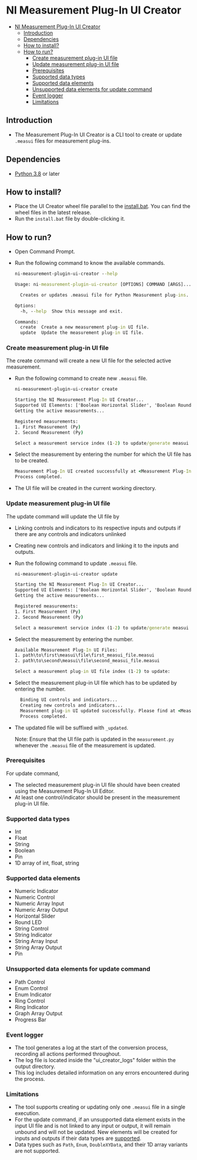 # NI Measurement Plug-In UI Creator

- [NI Measurement Plug-In UI Creator](#ni-measurement-plug-in-ui-creator)
  - [Introduction](#introduction)
  - [Dependencies](#dependencies)
  - [How to install?](#how-to-install)
  - [How to run?](#how-to-run)
    - [Create measurement plug-in UI file](#create-measurement-plug-in-ui-file)
    - [Update measurement plug-in UI file](#update-measurement-plug-in-ui-file)
    - [Prerequisites](#prerequisites)
    - [Supported data types](#supported-data-types)
    - [Supported data elements](#supported-data-elements)
    - [Unsupported data elements for update command](#unsupported-data-elements-for-update-command)
    - [Event logger](#event-logger)
    - [Limitations](#limitations)

## Introduction

- The Measurement Plug-In UI Creator is a CLI tool to create or update `.measui` files for measurement plug-ins.

## Dependencies

- [Python 3.8](https://www.python.org/downloads/release/python-3810/) or later

## How to install?

- Place the UI Creator wheel file parallel to the [install.bat](../../batch_files/install.bat). You can find the wheel files in the latest release.
- Run the `install.bat` file by double-clicking it.

## How to run?

- Open Command Prompt.
- Run the following command to know the available commands.

  ```cmd
  ni-measurement-plugin-ui-creator --help
  ```

  ```cmd
  Usage: ni-measurement-plugin-ui-creator [OPTIONS] COMMAND [ARGS]...

    Creates or updates .measui file for Python Measurement plug-ins.

  Options:
    -h, --help  Show this message and exit.

  Commands:
    create  Create a new measurement plug-in UI file.
    update  Update the measurement plug-in UI file.
  ```

### Create measurement plug-in UI file

The create command will create a new UI file for the selected active measurement.

- Run the following command to create new `.measui` file.

  ```cmd
  ni-measurement-plugin-ui-creator create
  ```

  ```cmd
  Starting the NI Measurement Plug-In UI Creator...
  Supported UI Elements: ['Boolean Horizontal Slider', 'Boolean Round LED', 'Numeric Array Input', 'Numeric Array Output', 'Numeric Control', 'Numeric Indicator', 'Pin', 'String Array Input', 'String Array Output', 'String Control', 'String Indicator']
  Getting the active measurements...

  Registered measurements:
  1. First Measurement (Py)
  2. Second Measurement (Py)

  Select a measurement service index (1-2) to update/generate measui file:
  ```

- Select the measurement by entering the number for which the UI file has to be created.

  ```cmd
  Measurement Plug-In UI created successfully at <Measurement Plug-In UI file path>
  Process completed.
  ```

- The UI file will be created in the current working directory.

### Update measurement plug-in UI file

The update command will update the UI file by

- Linking controls and indicators to its respective inputs and outputs if there are any controls and indicators unlinked
- Creating new controls and indicators and linking it to the inputs and outputs.

- Run the following command to update `.measui` file.

  ```cmd
  ni-measurement-plugin-ui-creator update
  ```

  ```cmd
  Starting the NI Measurement Plug-In UI Creator...
  Supported UI Elements: ['Boolean Horizontal Slider', 'Boolean Round LED', 'Numeric Array Input', 'Numeric Array Output', 'Numeric Control', 'Numeric Indicator', 'Pin', 'String Array Input', 'String Array Output', 'String Control', 'String Indicator']
  Getting the active measurements...

  Registered measurements:
  1. First Measurement (Py)
  2. Second Measurement (Py)

  Select a measurement service index (1-2) to update/generate measui file:
  ```

- Select the measurement by entering the number.

  ```cmd
  Available Measurement Plug-In UI Files:
  1. path\to\first\measui\file\first_measui_file.measui
  2. path\to\second\measui\file\second_measui_file.measui

  Select a measurement plug-in UI file index (1-2) to update:
  ```

- Select the measurement plug-in UI file which has to be updated by entering the number.

  ```cmd
    Binding UI controls and indicators...
    Creating new controls and indicators...
    Measurement plug-in UI updated successfully. Please find at <Measurement Plug-In UI file path>
    Process completed.
  ```

- The updated file will be suffixed with `_updated`.

  Note: Ensure that the UI file path is updated in the `measurement.py` whenever the `.measui` file of the measurement is updated.
  
### Prerequisites

For update command,

- The selected measurement plug-in UI file should have been created using the Measurement Plug-In UI Editor.
- At least one control/indicator should be present in the measurement plug-in UI file.

### Supported data types

- Int
- Float
- String
- Boolean
- Pin
- 1D array of int, float, string

### Supported data elements

- Numeric Indicator
- Numeric Control
- Numeric Array Input
- Numeric Array Output
- Horizontal Slider
- Round LED
- String Control
- String Indicator
- String Array Input
- String Array Output
- Pin

### Unsupported data elements for update command

- Path Control
- Enum Control
- Enum Indicator
- Ring Control
- Ring Indicator
- Graph Array Output
- Progress Bar

### Event logger

- The tool generates a log at the start of the conversion process, recording all actions performed throughout.
- The log file is located inside the "ui_creator_logs" folder within the output directory.
- This log includes detailed information on any errors encountered during the process.

### Limitations

- The tool supports creating or updating only one `.measui` file in a single execution.
- For the update command, if an unsupported data element exists in the input UI file and is not linked to any input or output, it will remain unbound and will not be updated. New elements will be created for inputs and outputs if their data types are [supported](#supported-data-types).
- Data types such as `Path`, `Enum`, `DoubleXYData`, and their 1D array variants are not supported.
